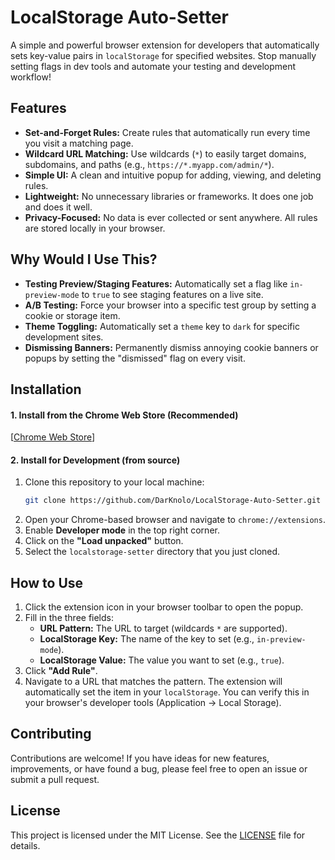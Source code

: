 # LocalStorage Auto-Setter



A simple and powerful browser extension for developers that automatically sets key-value pairs in `localStorage` for specified websites. Stop manually setting flags in dev tools and automate your testing and development workflow!

## Features

-   **Set-and-Forget Rules:** Create rules that automatically run every time you visit a matching page.
-   **Wildcard URL Matching:** Use wildcards (`*`) to easily target domains, subdomains, and paths (e.g., `https://*.myapp.com/admin/*`).
-   **Simple UI:** A clean and intuitive popup for adding, viewing, and deleting rules.
-   **Lightweight:** No unnecessary libraries or frameworks. It does one job and does it well.
-   **Privacy-Focused:** No data is ever collected or sent anywhere. All rules are stored locally in your browser.

## Why Would I Use This?

-   **Testing Preview/Staging Features:** Automatically set a flag like `in-preview-mode` to `true` to see staging features on a live site.
-   **A/B Testing:** Force your browser into a specific test group by setting a cookie or storage item.
-   **Theme Toggling:** Automatically set a `theme` key to `dark` for specific development sites.
-   **Dismissing Banners:** Permanently dismiss annoying cookie banners or popups by setting the "dismissed" flag on every visit.

## Installation

#### 1. Install from the Chrome Web Store (Recommended)

[[Chrome Web Store](https://chromewebstore.google.com/detail/localstorage-auto-setter/epjbikleenhdegeihnmibapnmbandmij)]

#### 2. Install for Development (from source)

1.  Clone this repository to your local machine:
    ```bash
    git clone https://github.com/DarKnolo/LocalStorage-Auto-Setter.git
    ```
2.  Open your Chrome-based browser and navigate to `chrome://extensions`.
3.  Enable **Developer mode** in the top right corner.
4.  Click on the **"Load unpacked"** button.
5.  Select the `localstorage-setter` directory that you just cloned.

## How to Use

1.  Click the extension icon in your browser toolbar to open the popup.
2.  Fill in the three fields:
    *   **URL Pattern:** The URL to target (wildcards `*` are supported).
    *   **LocalStorage Key:** The name of the key to set (e.g., `in-preview-mode`).
    *   **LocalStorage Value:** The value you want to set (e.g., `true`).
3.  Click **"Add Rule"**.
4.  Navigate to a URL that matches the pattern. The extension will automatically set the item in your `localStorage`. You can verify this in your browser's developer tools (Application -> Local Storage).

## Contributing

Contributions are welcome! If you have ideas for new features, improvements, or have found a bug, please feel free to open an issue or submit a pull request.

## License

This project is licensed under the MIT License. See the [LICENSE](LICENSE) file for details.
